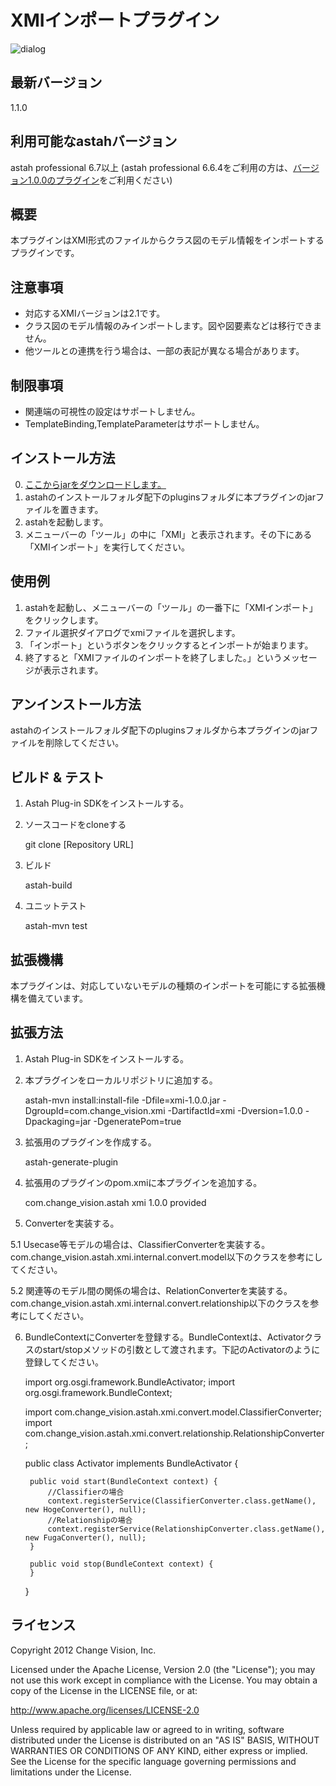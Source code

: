 XMIインポートプラグイン
===============================

![dialog](https://raw.github.com/ChangeVision/astah-xmi-import-plugin/master/images/XMIインポート.png "XMIインポート")

最新バージョン
----------------
1.1.0

利用可能なastahバージョン
------------------
astah professional 6.7以上
(astah professional 6.6.4をご利用の方は、[バージョン1.0.0のプラグイン](http://astah.change-vision.com/plugins/xmi/1.0.0.html)をご利用ください)

概要
----------------
本プラグインはXMI形式のファイルからクラス図のモデル情報をインポートするプラグインです。

注意事項
----------------
 * 対応するXMIバージョンは2.1です。
 * クラス図のモデル情報のみインポートします。図や図要素などは移行できません。
 * 他ツールとの連携を行う場合は、一部の表記が異なる場合があります。

制限事項
----------------
 * 関連端の可視性の設定はサポートしません。
 * TemplateBinding,TemplateParameterはサポートしません。
 
インストール方法
----------------
0. [ここからjarをダウンロードします。](http://astah.change-vision.com/plugins/xmi/1.1.0.html)
1. astahのインストールフォルダ配下のpluginsフォルダに本プラグインのjarファイルを置きます。
2. astahを起動します。
3. メニューバーの「ツール」の中に「XMI」と表示されます。その下にある「XMIインポート」を実行してください。

使用例
----------------
1. astahを起動し、メニューバーの「ツール」の一番下に「XMIインポート」をクリックします。
2. ファイル選択ダイアログでxmiファイルを選択します。
3. 「インポート」というボタンをクリックするとインポートが始まります。
4. 終了すると「XMIファイルのインポートを終了しました。」というメッセージが表示されます。

アンインストール方法
------------------------
astahのインストールフォルダ配下のpluginsフォルダから本プラグインのjarファイルを削除してください。

ビルド & テスト
---------------
1. Astah Plug-in SDKをインストールする。
2. ソースコードをcloneする

    git clone [Repository URL]

3. ビルド

    astah-build

4. ユニットテスト

    astah-mvn test

拡張機構
-----------------
本プラグインは、対応していないモデルの種類のインポートを可能にする拡張機構を備えています。

拡張方法
-----------------
1. Astah Plug-in SDKをインストールする。
2. 本プラグインをローカルリポジトリに追加する。

    astah-mvn install:install-file -Dfile=xmi-1.0.0.jar -DgroupId=com.change_vision.xmi -DartifactId=xmi -Dversion=1.0.0 -Dpackaging=jar -DgeneratePom=true

3. 拡張用のプラグインを作成する。

    astah-generate-plugin

4. 拡張用のプラグインのpom.xmiに本プラグインを追加する。   

    <dependency>
        <groupId>com.change_vision.astah</groupId>
        <artifactId>xmi</artifactId>
        <version>1.0.0</version>
        <scope>provided</scope>
    </dependency>
    
5. Converterを実装する。

5.1 Usecase等モデルの場合は、ClassifierConverterを実装する。com.change_vision.astah.xmi.internal.convert.model以下のクラスを参考にしてください。

5.2 関連等のモデル間の関係の場合は、RelationConverterを実装する。com.change_vision.astah.xmi.internal.convert.relationship以下のクラスを参考にしてください。

6. BundleContextにConverterを登録する。BundleContextは、Activatorクラスのstart/stopメソッドの引数として渡されます。下記のActivatorのように登録してください。

	import org.osgi.framework.BundleActivator;
	import org.osgi.framework.BundleContext;
	
	import com.change_vision.astah.xmi.convert.model.ClassifierConverter;
	import com.change_vision.astah.xmi.convert.relationship.RelationshipConverter;
	
	public class Activator implements BundleActivator {
	
		public void start(BundleContext context) {
			//Classifierの場合
		    context.registerService(ClassifierConverter.class.getName(), new HogeConverter(), null);
		    //Relationshipの場合
		    context.registerService(RelationshipConverter.class.getName(), new FugaConverter(), null);
		}
	
		public void stop(BundleContext context) {
		}
		
	}

ライセンス
---------------
Copyright 2012 Change Vision, Inc.

Licensed under the Apache License, Version 2.0 (the "License");
you may not use this work except in compliance with the License.
You may obtain a copy of the License in the LICENSE file, or at:

   <http://www.apache.org/licenses/LICENSE-2.0>

Unless required by applicable law or agreed to in writing, software
distributed under the License is distributed on an "AS IS" BASIS,
WITHOUT WARRANTIES OR CONDITIONS OF ANY KIND, either express or implied.
See the License for the specific language governing permissions and
limitations under the License.
